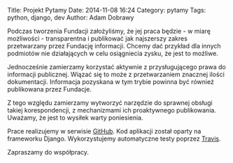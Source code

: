 Title: Projekt Pytamy
Date: 2014-11-08 16:24
Category: pytamy
Tags: python, django, dev
Author: Adam Dobrawy

Podczas tworzenia Fundacji założyliśmy, że jej praca będzie - w miarę możliwości - transparentna i publikować jak najszerszy zakres przetwarzany przez Fundację informacji. Chcemy dać przykład dla innych podmiotów nie działających w celu osiągniecia zysku, że jest to możliwe.

Jednocześnie zamierzamy korzystać aktywnie z przysługującego prawa do informacji publicznej. Wiązać się to może z przetwarzaniem znacznej ilości dokumentacji. Informacja pozyskana w tym trybie powinna być również publikowana przez Fundacje.

Z tego względu zamierzamy wytworzyć narzędzie do sprawnej obsługi takiej korespondencji, z mechanizmami ich proaktywnego publikowania. Uważamy, że jest to wysiłek warty poniesienia.

Prace realizujemy w serwisie [GitHub](https://github.com/pilnujemy/pytamy). Kod aplikacji został oparty na frameworku Django. Wykorzystujemy automatyczne testy poprzez [Travis](https://travis-ci.org/pilnujemy/pytamy). 

Zapraszamy do współpracy.
